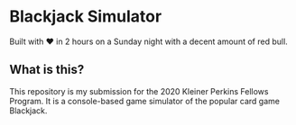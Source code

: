 # Blackjack Simulator
Built with ❤️ in 2 hours on a Sunday night with a decent amount of red bull.
## What is this?
This repository is my submission for the 2020 Kleiner Perkins Fellows Program. 
It is a console-based game simulator of the popular card game Blackjack.

